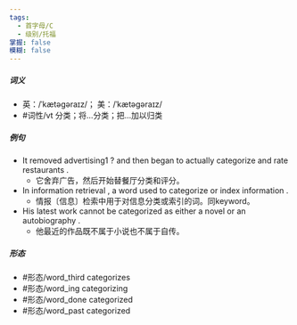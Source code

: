 ```yaml
---
tags:
  - 首字母/C
  - 级别/托福
掌握: false
模糊: false
---
```

##### 词义
- 英：/ˈkætəɡəraɪz/； 美：/ˈkætəɡəraɪz/
- #词性/vt  分类；将…分类；把…加以归类
##### 例句
- It removed advertising1 ? and then began to actually categorize and rate restaurants .
	- 它舍弃广告，然后开始替餐厅分类和评分。
- In information retrieval , a word used to categorize or index information .
	- 情报〔信息〕检索中用于对信息分类或索引的词。同keyword。
- His latest work cannot be categorized as either a novel or an autobiography .
	- 他最近的作品既不属于小说也不属于自传。
##### 形态
- #形态/word_third categorizes
- #形态/word_ing categorizing
- #形态/word_done categorized
- #形态/word_past categorized
